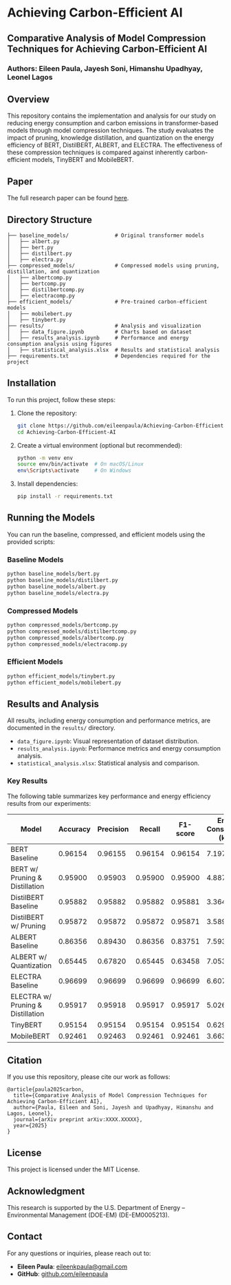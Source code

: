 # Achieving Carbon-Efficient AI

## Comparative Analysis of Model Compression Techniques for Achieving Carbon-Efficient AI

### Authors: Eileen Paula, Jayesh Soni, Himanshu Upadhyay, Leonel Lagos

## Overview
This repository contains the implementation and analysis for our study on reducing energy consumption and carbon emissions in transformer-based models through model compression techniques. The study evaluates the impact of pruning, knowledge distillation, and quantization on the energy efficiency of BERT, DistilBERT, ALBERT, and ELECTRA. The effectiveness of these compression techniques is compared against inherently carbon-efficient models, TinyBERT and MobileBERT.

## Paper
The full research paper can be found [here](https://github.com/eileenpaula/Achieving-Carbon-Efficient-AI).

## Directory Structure
```
├── baseline_models/               # Original transformer models
│   ├── albert.py
│   ├── bert.py
│   ├── distilbert.py
│   ├── electra.py
├── compressed_models/             # Compressed models using pruning, distillation, and quantization
│   ├── albertcomp.py
│   ├── bertcomp.py
│   ├── distilbertcomp.py
│   ├── electracomp.py
├── efficient_models/              # Pre-trained carbon-efficient models
│   ├── mobilebert.py
│   ├── tinybert.py
├── results/                       # Analysis and visualization
│   ├── data_figure.ipynb          # Charts based on dataset
│   ├── results_analysis.ipynb     # Performance and energy consumption analysis using figures
│   ├── statistical_analysis.xlsx  # Results and statistical analysis
├── requirements.txt               # Dependencies required for the project
```

## Installation
To run this project, follow these steps:

1. Clone the repository:
   ```sh
   git clone https://github.com/eileenpaula/Achieving-Carbon-Efficient-AI.git
   cd Achieving-Carbon-Efficient-AI
   ```

2. Create a virtual environment (optional but recommended):
   ```sh
   python -m venv env
   source env/bin/activate  # On macOS/Linux
   env\Scripts\activate     # On Windows
   ```

3. Install dependencies:
   ```sh
   pip install -r requirements.txt
   ```

## Running the Models
You can run the baseline, compressed, and efficient models using the provided scripts:

### Baseline Models
```sh
python baseline_models/bert.py
python baseline_models/distilbert.py
python baseline_models/albert.py
python baseline_models/electra.py
```

### Compressed Models
```sh
python compressed_models/bertcomp.py
python compressed_models/distilbertcomp.py
python compressed_models/albertcomp.py
python compressed_models/electracomp.py
```

### Efficient Models
```sh
python efficient_models/tinybert.py
python efficient_models/mobilebert.py
```

## Results and Analysis
All results, including energy consumption and performance metrics, are documented in the `results/` directory.

- `data_figure.ipynb`: Visual representation of dataset distribution.
- `results_analysis.ipynb`: Performance metrics and energy consumption analysis.
- `statistical_analysis.xlsx`: Statistical analysis and comparison.

### Key Results
The following table summarizes key performance and energy efficiency results from our experiments:

| Model                          | Accuracy  | Precision | Recall   | F1-score | Energy Consumption (kWh) | CO2 Emissions (kg) |
|--------------------------------|----------|----------|----------|----------|-------------------------|--------------------|
| BERT Baseline                 | 0.96154  | 0.96155  | 0.96154  | 0.96154  | 7.197                   | 3.366              |
| BERT w/ Pruning & Distillation| 0.95900  | 0.95903  | 0.95900  | 0.95900  | 4.887                   | 2.270              |
| DistilBERT Baseline           | 0.95882  | 0.95882  | 0.95882  | 0.95881  | 3.364                   | 1.563              |
| DistilBERT w/ Pruning         | 0.95872  | 0.95872  | 0.95872  | 0.95871  | 3.589                   | 1.667              |
| ALBERT Baseline               | 0.86356  | 0.89430  | 0.86356  | 0.83751  | 7.593                   | 3.528              |
| ALBERT w/ Quantization        | 0.65445  | 0.67820  | 0.65445  | 0.63458  | 7.053                   | 3.276              |
| ELECTRA Baseline              | 0.96699  | 0.96699  | 0.96699  | 0.96699  | 6.607                   | 3.070              |
| ELECTRA w/ Pruning & Distillation | 0.95917  | 0.95918  | 0.95917  | 0.95917  | 5.026                   | 2.335              |
| TinyBERT                      | 0.95154  | 0.95154  | 0.95154  | 0.95154  | 0.629                   | 0.292              |
| MobileBERT                    | 0.92461  | 0.92463  | 0.92461  | 0.92461  | 3.663                   | 1.701              |

## Citation
If you use this repository, please cite our work as follows:
```
@article{paula2025carbon,
  title={Comparative Analysis of Model Compression Techniques for Achieving Carbon-Efficient AI},
  author={Paula, Eileen and Soni, Jayesh and Upadhyay, Himanshu and Lagos, Leonel},
  journal={arXiv preprint arXiv:XXXX.XXXXX},
  year={2025}
}
```

## License
This project is licensed under the MIT License.

## Acknowledgment
This research is supported by the U.S. Department of Energy – Environmental Management (DOE-EM) (DE-EM0005213).

## Contact
For any questions or inquiries, please reach out to:
- **Eileen Paula**: eileenkpaula@gmail.com
- **GitHub**: [github.com/eileenpaula](https://github.com/eileenpaula)



